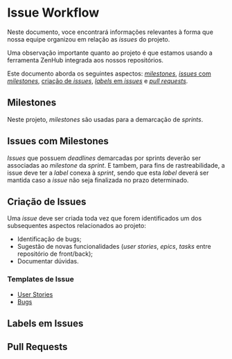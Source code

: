 # Issue Workflow
Neste documento, voce encontrará informações relevantes à forma que nossa equipe
organizou em relação as _issues_ do projeto.

Uma observação importante quanto ao projeto é que estamos usando a ferramenta ZenHub integrada aos nossos repositórios.

Este documento aborda os seguintes aspectos: [_milestones_](#milestones), [_issues_ com _milestones_](#Issues_com_Milestones), [criação de _issues_](#Criação_de_Issues), 
[_labels_ em _issues_](#Labels_em_Issues) e [_pull requests_](#Pull_Requests).

## Milestones
Neste projeto, _milestones_ são usadas para a demarcação de _sprints_.

## Issues com Milestones
_Issues_ que possuem _deadlines_ demarcadas por sprints deverão ser
associadas ao _milestone_ da _sprint_. E tambem, para fins de rastreabilidade, a 
issue deve ter a _label_ conexa à _sprint_, sendo que esta _label_ deverá ser mantida caso a _issue_ não seja finalizada no prazo determinado.

## Criação de Issues
Uma _issue_ deve ser criada toda vez que forem identificados um dos subsequentes aspectos relacionados ao projeto:

- Identificação de bugs;
- Sugestão de novas funcionalidades (_user stories_, _epics_, _tasks_ entre repositório de front/back);
- Documentar dúvidas.

### Templates de Issue
- [User Stories](https://github.com/fga-gpp-mds/2018.1-TropicalHazards-BI/issues/new?template=issue_template.md)
- [Bugs](https://github.com/fga-gpp-mds/2018.1-TropicalHazards-BI/issues/new?template=bug_report.md)



## Labels em Issues


## Pull Requests

